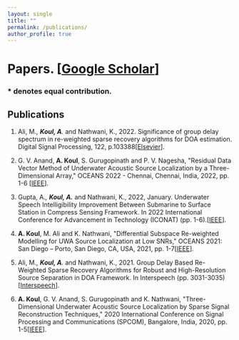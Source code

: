 ```yaml
---
layout: single
title: ""
permalink: /publications/
author_profile: true
---
```

# <i class="fa fa-fw fa-paste"></i> Papers. [[Google Scholar](https://scholar.google.com/citations?user=NljRoewAAAAJ&hl=en)] #

### * denotes equal contribution.
## Publications
1. Ali, M.<sup>*</sup>, **Koul, A**.<sup>*</sup> and Nathwani, K., 2022. Significance of group delay spectrum in re-weighted sparse recovery algorithms for DOA estimation. Digital Signal Processing, 122, p.103388[[Elsevier](https://doi.org/10.1016/j.dsp.2022.103388)].

2. G. V. Anand, **A. Koul**, S. Gurugopinath and P. V. Nagesha, "Residual Data Vector Method of Underwater Acoustic Source Localization by a Three-Dimensional Array," OCEANS 2022 - Chennai, Chennai, India, 2022, pp. 1-6 [[IEEE](https://ieeexplore.ieee.org/document/9775269)].

3. Gupta, A.<sup>*</sup>, **Koul, A.**<sup>*</sup> and Nathwani, K., 2022, January. Underwater Speech Intelligibility Improvement Between Submarine to Surface Station in Compress Sensing Framework. In 2022 International Conference for Advancement in Technology (ICONAT) (pp. 1-6).[[IEEE](https://ieeexplore.ieee.org/document/9726099)]. 

4. **A. Koul**, M. Ali and K. Nathwani, "Differential Subspace Re-weighted Modelling for UWA Source Localization at Low SNRs," OCEANS 2021: San Diego – Porto, San Diego, CA, USA, 2021, pp. 1-7[[IEEE](https://ieeexplore.ieee.org/document/9705716)]. 

5. Ali, M.<sup>*</sup>, **Koul, A**.<sup>*</sup> and Nathwani, K., 2021. Group Delay Based Re-Weighted Sparse Recovery Algorithms for Robust and High-Resolution Source Separation in DOA Framework. In Interspeech (pp. 3031-3035)[[Interspeech](https://www.isca-archive.org/interspeech_2021/ali21_interspeech.html)]. 

6. **A. Koul**, G. V. Anand, S. Gurugopinath and K. Nathwani, "Three-Dimensional Underwater Acoustic Source Localization by Sparse Signal Reconstruction Techniques," 2020 International Conference on Signal Processing and Communications (SPCOM), Bangalore, India, 2020, pp. 1-5[[IEEE](https://ieeexplore.ieee.org/document/9179579)]. 
